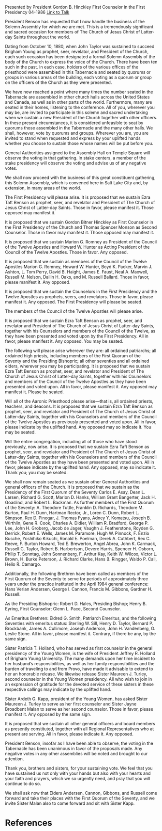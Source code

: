 Presented by President Gordon B. Hinckley
First Counselor in the First Presidency
04-1986
[Link to Talk](https://www.churchofjesuschrist.org/study/general-conference/1986/04/solemn-assembly-and-sustaining-of-church-officers?lang=eng)

President Benson has requested that I now handle the business of the Solemn Assembly for which we are met. This is a tremendously significant and sacred occasion for members of The Church of Jesus Christ of Latter-day Saints throughout the world.

Dating from October 10, 1880, when John Taylor was sustained to succeed Brigham Young as prophet, seer, revelator, and President of the Church, each such occasion has been designated a formal Solemn Assembly of the body of the Church to express the voice of the Church. There have been ten such in the past. In each case, holders of the various offices of the priesthood were assembled in this Tabernacle and seated by quorums or groups in various areas of the building, each voting as a quorum or group on the officers of the Church as they were presented.

We have now reached a point where many times the number seated in the Tabernacle are assembled in other church halls across the United States and Canada, as well as in other parts of the world. Furthermore, many are seated in their homes, listening to the conference. All of you, wherever you may be, are invited to participate in this solemn and sacred undertaking when we sustain a new President of the Church together with other officers. In these present circumstances, it is considered unfeasible to seat by quorums those assembled in the Tabernacle and the many other halls. We shall, however, vote by quorums and groups. Wherever you are, you are invited to stand when requested and express by your uplifted hands whether you choose to sustain those whose names will be put before you.

General Authorities assigned to the Assembly Hall on Temple Square will observe the voting in that gathering. In stake centers, a member of the stake presidency will observe the voting and advise us of any negative votes.

We shall now proceed with the business of this great constituent gathering, this Solemn Assembly, which is convened here in Salt Lake City and, by extension, in many areas of the world.

The First Presidency will please arise. It is proposed that we sustain Ezra Taft Benson as prophet, seer, and revelator and President of The Church of Jesus Christ of Latter-day Saints. Those in favor, please manifest it. Those opposed may manifest it.

It is proposed that we sustain Gordon Bitner Hinckley as First Counselor in the First Presidency of the Church and Thomas Spencer Monson as Second Counselor. Those in favor may manifest it. Those opposed may manifest it.

It is proposed that we sustain Marion G. Romney as President of the Council of the Twelve Apostles and Howard W. Hunter as Acting President of the Council of the Twelve Apostles. Those in favor. Any opposed.

It is proposed that we sustain as members of the Council of the Twelve Apostles Marion G. Romney, Howard W. Hunter, Boyd K. Packer, Marvin J. Ashton, L. Tom Perry, David B. Haight, James E. Faust, Neal A. Maxwell, Russell M. Nelson, Dallin H. Oaks, and M. Russell Ballard. Those in favor, please manifest it. Any opposed.

It is proposed that we sustain the Counselors in the First Presidency and the Twelve Apostles as prophets, seers, and revelators. Those in favor, please manifest it. Any opposed. The First Presidency will please be seated.

The members of the Council of the Twelve Apostles will please arise.

It is proposed that we sustain Ezra Taft Benson as prophet, seer, and revelator and President of The Church of Jesus Christ of Latter-day Saints, together with his Counselors and members of the Council of the Twelve, as they have been presented and voted upon by the First Presidency. All in favor, please manifest it. Any opposed. You may be seated.

The following will please arise wherever they are: all ordained patriarchs; all ordained high priests, including members of the First Quorum of the Seventy and the Presiding Bishopric; all other seventies and all ordained elders, wherever you may be participating. It is proposed that we sustain Ezra Taft Benson as prophet, seer, and revelator and President of The Church of Jesus Christ of Latter-day Saints, together with his Counselors and members of the Council of the Twelve Apostles as they have been presented and voted upon. All in favor, please manifest it. Any opposed may manifest it. Please be seated.

Will all of the Aaronic Priesthood please arise—that is, all ordained priests, teachers, and deacons. It is proposed that we sustain Ezra Taft Benson as prophet, seer, and revelator and President of The Church of Jesus Christ of Latter-day Saints, together with his Counselors and members of the Council of the Twelve Apostles as previously presented and voted upon. All in favor, please indicate by the uplifted hand. Any opposed may so indicate it. You may be seated.

Will the entire congregation, including all of those who have stood previously, now arise. It is proposed that we sustain Ezra Taft Benson as prophet, seer, and revelator and President of The Church of Jesus Christ of Latter-day Saints, together with his Counselors and members of the Council of the Twelve Apostles as they have been presented and voted upon. All in favor, please indicate by the uplifted hand. Any opposed, may so indicate it. Thank you; you may be seated.

We shall now remain seated as we sustain other General Authorities and general officers of the Church. It is proposed that we sustain as the Presidency of the First Quorum of the Seventy Carlos E. Asay, Dean L. Larsen, Richard G. Scott, Marion D. Hanks, William Grant Bangerter, Jack H. Goaslind, and Robert L. Backman. As further members of the First Quorum of the Seventy: A. Theodore Tuttle, Franklin D. Richards, Theodore M. Burton, Paul H. Dunn, Hartman Rector, Jr., Loren C. Dunn, Robert L. Simpson, Rex D. Pinegar, J. Thomas Fyans, Adney Y. Komatsu, Joseph B. Wirthlin, Gene R. Cook, Charles A. Didier, William R. Bradford, George P. Lee, John H. Groberg, Jacob de Jager, Vaughn J. Featherstone, Royden G. Derrick, Robert E. Wells, James M. Paramore, Hugh W. Pinnock, F. Enzio Busche, Yoshihiko Kikuchi, Ronald E. Poelman, Derek A. Cuthbert, Rex C. Reeve, F. Burton Howard, Ted E. Brewerton, Angel Abrea, John K. Carmack, Russell C. Taylor, Robert B. Harbertson, Devere Harris, Spencer H. Osborn, Philip T. Sonntag, John Sonnenberg, F. Arthur Kay, Keith W. Wilcox, Victor L. Brown, H. Burke Peterson, J. Richard Clarke, Hans B. Ringger, Waldo P. Call, Helio R. Camargo.

Additionally, the following Brethren have been called as members of the First Quorum of the Seventy to serve for periods of approximately three years under the practice instituted in the April 1984 general conference: Hans Verlan Andersen, George I. Cannon, Francis M. Gibbons, Gardner H. Russell.

As the Presiding Bishopric: Robert D. Hales, Presiding Bishop; Henry B. Eyring, First Counselor; Glenn L. Pace, Second Counselor.

As Emeritus Brethren: Eldred G. Smith, Patriarch Emeritus, and the following Seventies with emeritus status: Sterling W. Sill, Henry D. Taylor, Bernard P. Brockbank, James A. Cullimore, Joseph Anderson, John H. Vandenberg, O. Leslie Stone. All in favor, please manifest it. Contrary, if there be any, by the same sign.

Sister Patricia T. Holland, who has served as first counselor in the general presidency of the Young Women, is the wife of President Jeffrey R. Holland of Brigham Young University. The many demands upon her time incident to her husband’s responsibilities, as well as her family responsibilities and the burden of traveling to and from Provo, have made it advisable to extend to her an honorable release. We likewise release Sister Maureen J. Turley, second counselor in the Young Women presidency. All who wish to join in an expression of gratitude for the devoted service of these sisters in these respective callings may indicate by the uplifted hand.

Sister Ardeth G. Kapp, president of the Young Women, has asked Sister Maureen J. Turley to serve as her first counselor and Sister Jayne Broadbent Malan to serve as her second counselor. Those in favor, please manifest it. Any opposed by the same sign.

It is proposed that we sustain all other general officers and board members as presently constituted, together with all Regional Representatives who at present are serving. All in favor, please indicate it. Any opposed.

President Benson, insofar as I have been able to observe, the voting in the Tabernacle has been unanimous in favor of the proposals made. Any negative votes in any other assemblies will be noted and brought to our attention.

Thank you, brothers and sisters, for your sustaining vote. We feel that you have sustained us not only with your hands but also with your hearts and your faith and prayers, which we so urgently need, and pray that you will continue to do so.

We shall ask now that Elders Andersen, Cannon, Gibbons, and Russell come forward and take their places with the First Quorum of the Seventy, and we invite Sister Malan also to come forward and sit with Sister Kapp.

# References
